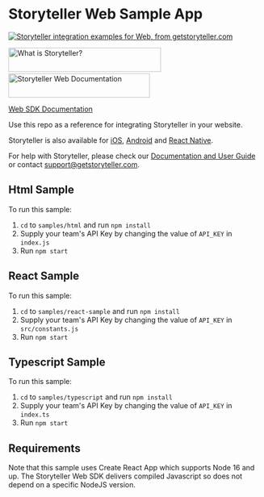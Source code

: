 # Storyteller Web Sample App

<a href="https://getstoryteller.com" target="_blank">
  <img alt="Storyteller integration examples for Web, from getstoryteller.com" src="img/readme-cover.png">
</a>

<p>
  <a href="https://getstoryteller.com" target="_blank"><img alt="What is Storyteller?" src="img/what-is-storyteller-btn.png" width="302" height="48"></a>&nbsp;&nbsp;&nbsp;
  <a href="https://docs.getstoryteller.com/documents/web-sdk" target="_blank"><img alt="Storyteller Web Documentation" src="img/docs-btn.png" width="280" height="48"></a>
</p>

[Web SDK Documentation](https://docs.getstoryteller.com/documents/web-sdk)

Use this repo as a reference for integrating Storyteller in your website.

Storyteller is also available for [iOS](https://github.com/getstoryteller/storyteller-sample-ios), [Android](https://github.com/getstoryteller/storyteller-sample-android) and [React Native](https://github.com/getstoryteller/storyteller-sdk-react-native).

For help with Storyteller, please check our [Documentation and User Guide](https://docs.getstoryteller.com/documents/) or contact [support@getstoryteller.com](mailto:support@getstoryteller.com?Subject=web%20Sample%20App).
## Html Sample

To run this sample:

1. `cd` to `samples/html` and run `npm install`
2. Supply your team's API Key by changing the value of `API_KEY` in `index.js`
3. Run `npm start`

## React Sample

To run this sample:

1. `cd` to `samples/react-sample` and run `npm install`
2. Supply your team's API Key by changing the value of `API_KEY` in `src/constants.js`
3. Run `npm start`

## Typescript Sample

To run this sample:

1. `cd` to `samples/typescript` and run `npm install`
2. Supply your team's API Key by changing the value of `API_KEY` in `index.ts`
3. Run `npm start`

## Requirements

Note that this sample uses Create React App which supports Node 16 and up. The Storyteller Web SDK delivers compiled Javascript so does not depend on a specific NodeJS version.